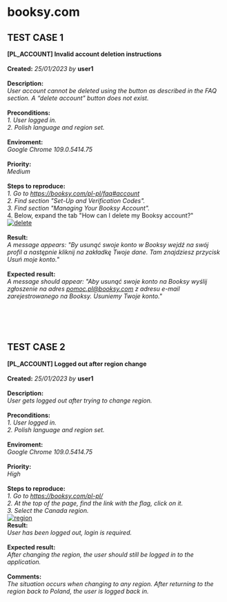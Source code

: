# booksy.com

<h2><b>TEST CASE 1</b></h2>


<b>[PL_ACCOUNT] Invalid account deletion instructions</b>
<br>
<br>
<b>Created:</b> <i>25/01/2023 by</i> <b>user1</b>
<br>
<br>
<b>Description:</b>
<br>
<i>User account cannot be deleted using the button as described in the FAQ section. A “delete account" button does not exist.</i>
<br>
<br>
<b>Preconditions:</b><i>
<br>1. User logged in.
<br>2. Polish language and region set.</i>
<br>
<br>
<b>Enviroment:</b>
<br>
<i>Google Chrome 109.0.5414.75</i>
<br>
<br>
<b>Priority:</b>
<br>
<i>Medium</i>
<br>
<br>
<b>Steps to reproduce:</b>
<br><i>1. Go to <url>https://booksy.com/pl-pl/faq#account</url>
<br>
2. Find section "Set-Up and Verification Codes".
<br>
3. Find section "Managing Your Booksy Account".</i>
<br>
4. Below, expand the tab "How can I delete my Booksy account?"
<br>
<a href="https://ibb.co/3T5WHRP"><img src="https://i.ibb.co/3T5WHRP/delete.png" alt="delete" border="0"></a>
<br>
<br>
<b>Result:</b>
<br><i>
A message appears: "By usunąć swoje konto w Booksy wejdź na swój profil a następnie kliknij na zakładkę Twoje dane. Tam znajdziesz przycisk Usuń moje konto."</i>
<br>
<br>
<b>Expected result:</b>
<br><i>
A message should appear: "Aby usunąć swoje konto na Booksy wyślij zgłoszenie na adres pomoc.pl@booksy.com z adresu e-mail zarejestrowanego na Booksy. Usuniemy Twoje konto."</i>
<br>
<br>
<br>
<br>
<br>
<h2><b>TEST CASE 2</b></h2>


<b>[PL_ACCOUNT] Logged out after region change</b>
<br>
<br>
<b>Created:</b> <i>25/01/2023 by</i> <b>user1</b>
<br>
<br>
<b>Description:</b>
<br>
<i>User gets logged out after trying to change region.</i>
<br>
<br>
<b>Preconditions:</b><i>
<br>1. User logged in.
<br>2. Polish language and region set.</i>
<br>
<br>
<b>Enviroment:</b>
<br>
<i>Google Chrome 109.0.5414.75</i>
<br>
<br>
<b>Priority:</b>
<br>
<i>High</i>
<br>
<br>
<b>Steps to reproduce:</b>
<br><i>1. Go to <url>https://booksy.com/pl-pl/</url>
<br>
2. At the top of the page, find the link with the flag, click on it.
<br>
3. Select the Canada region.</i>
<br>
<a href="https://ibb.co/LzTKN6L"><img src="https://i.ibb.co/LzTKN6L/region.png" alt="region" border="0"></a>
<br>
<b>Result:</b>
<br><i>
User has been logged out, login is required.</i>
<br>
<br>
<b>Expected result:</b>
<br><i>
After changing the region, the user should still be logged in to the application.</i>
<br>
<br>
<b>Comments:</b>
<br><i>
The situation occurs when changing to any region. After returning to the region back to Poland, the user is logged back in.
<br>
